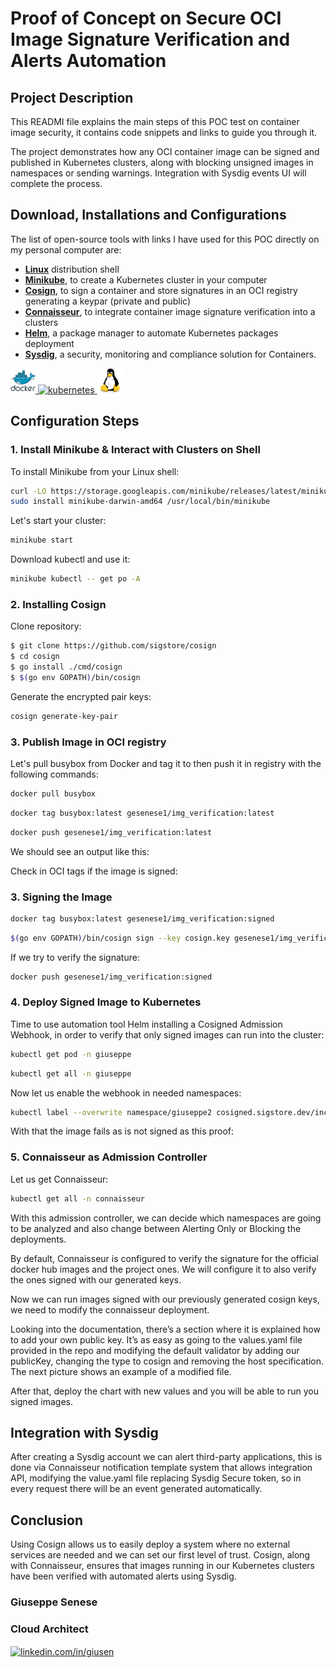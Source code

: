 # Proof of Concept on Secure OCI Image Signature Verification and Alerts Automation

## Project Description

This READMI file explains the main steps of this POC test on container image security, it contains code snippets and links to guide you through it.

The project demonstrates how any OCI container image can be signed and published in Kubernetes clusters, along with blocking unsigned images in namespaces or sending warnings.
Integration with Sysdig events UI will complete the process.


## Download, Installations and Configurations

The list of open-source tools with links I have used for this POC directly on my personal computer are:

- **[Linux](https://www.linux.org/pages/download/)** distribution shell
- **[Minikube](https://kubernetes.io/docs/tutorials/kubernetes-basics/create-cluster/cluster-intro/)**, to create a Kubernetes cluster in your computer
- **[Cosign](https://www.sigstore.dev/)**, to sign a container and store signatures in an OCI registry generating a keypar (private and public)
- **[Connaisseur](https://sse-secure-systems.github.io/connaisseur/v2.7.0/)**, to integrate container image signature verification into a clusters
- **[Helm](https://helm.sh/)**, a package manager to automate Kubernetes packages deployment
- **[Sysdig](https://sysdig.com/)**, a security, monitoring and compliance solution for Containers.

<p align="left"> <a href="https://www.docker.com/" target="_blank" rel="noreferrer"> <img src="https://raw.githubusercontent.com/devicons/devicon/master/icons/docker/docker-original-wordmark.svg" alt="docker" width="40" height="40"/> </a> <a href="https://kubernetes.io" target="_blank" rel="noreferrer"> <img src="https://www.vectorlogo.zone/logos/kubernetes/kubernetes-icon.svg" alt="kubernetes" width="40" height="40"/> </a> <a href="https://www.linux.org/" target="_blank" rel="noreferrer"> <img src="https://raw.githubusercontent.com/devicons/devicon/master/icons/linux/linux-original.svg" alt="linux" width="40" height="40"/>  </a> </p>

## Configuration Steps

### 1. Install Minikube & Interact with Clusters on Shell

To install Minikube from your Linux shell:

```bash
curl -LO https://storage.googleapis.com/minikube/releases/latest/minikube-darwin-amd64
sudo install minikube-darwin-amd64 /usr/local/bin/minikube
```

Let's start your cluster:


```bash
minikube start
```

Download kubectl and use it:

```bash
minikube kubectl -- get po -A

```

### 2. Installing Cosign

Clone repository:

```bash
$ git clone https://github.com/sigstore/cosign
$ cd cosign
$ go install ./cmd/cosign
$ $(go env GOPATH)/bin/cosign

```
Generate the encrypted pair keys:

```bash
cosign generate-key-pair

```


### 3. Publish Image in OCI registry

Let's pull busybox from Docker and tag it to then push it in registry with the following commands:

```bash
docker pull busybox

```

```bash
docker tag busybox:latest gesenese1/img_verification:latest

```

```bash
docker push gesenese1/img_verification:latest

```

We should see an output like this:


Check in OCI tags if the image is signed:




### 3. Signing the Image


```bash
docker tag busybox:latest gesenese1/img_verification:signed

```

```bash
$(go env GOPATH)/bin/cosign sign --key cosign.key gesenese1/img_verification:signed

```




If we try to verify the signature:

```bash
docker push gesenese1/img_verification:signed

```




### 4. Deploy Signed Image to Kubernetes

Time to use automation tool Helm installing a Cosigned Admission Webhook, in order to verify that only signed images can run into the cluster:


```bash
kubectl get pod -n giuseppe

```


```bash
kubectl get all -n giuseppe

```


Now let us enable the webhook in needed namespaces:


```bash
kubectl label --overwrite namespace/giuseppe2 cosigned.sigstore.dev/include=true

```

With that the image fails as is not signed as this proof:





### 5. Connaisseur as Admission Controller

Let us get Connaisseur:


```bash
kubectl get all -n connaisseur

```




With this admission controller, we can decide which namespaces are going to be analyzed and also change between Alerting Only or Blocking the deployments.

By default, Connaisseur is configured to verify the signature for the official docker hub images and the project ones. We will configure it to also verify the ones signed with our generated keys.

Now we can run images signed with our previously generated cosign keys, we need to modify the connaisseur deployment.

Looking into the documentation, there’s a section where it is explained how to add your own public key. It’s as easy as going to the values.yaml file provided in the repo and modifying the default validator by adding our publicKey, changing the type to cosign and removing the host specification. The next picture shows an example of a modified file.




After that, deploy the chart with new values and you will be able to run you signed images.




## Integration with Sysdig

After creating a Sysdig account we can alert third-party applications, this is done via Connaisseur notification template system that allows integration API, modifying the value.yaml file replacing Sysdig Secure token, so in every request there will be an event generated automatically.




## Conclusion

Using Cosign allows us to easily deploy a system where no external services are needed and we can set our first level of trust. Cosign, along with Connaisseur, ensures that images running in our Kubernetes clusters have been verified with automated alerts using Sysdig.


<h3 align="left">Giuseppe Senese</h3>
<h3 align="left">Cloud Architect</h3>
<p align="left">
<a href="https://linkedin.com/in/linkedin.com/in/giusen" target="blank"><img align="center" src="https://raw.githubusercontent.com/rahuldkjain/github-profile-readme-generator/master/src/images/icons/Social/linked-in-alt.svg" alt="linkedin.com/in/giusen" height="30" width="40" /></a>
